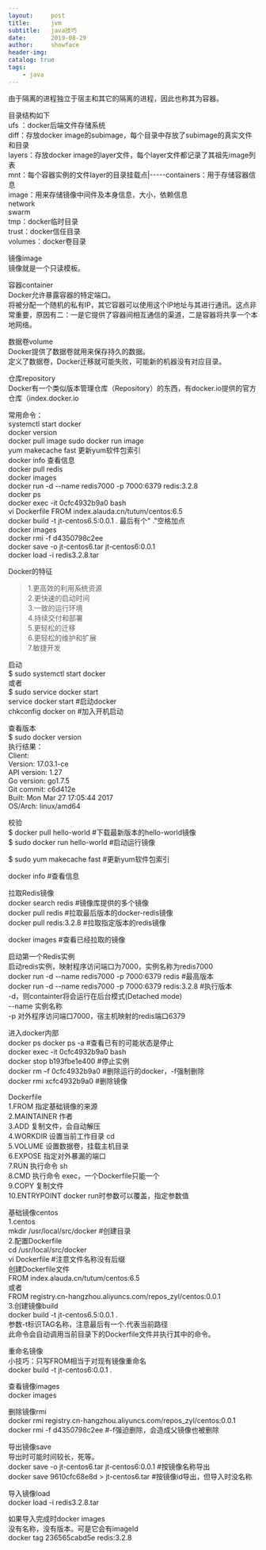 ```yaml
---
layout:     post
title:      jvm
subtitle:   java技巧
date:       2019-08-29
author:     showface
header-img: 
catalog: true
tags:
    - java
---
```


由于隔离的进程独立于宿主和其它的隔离的进程，因此也称其为容器。

目录结构如下  
ufs ：docker后端文件存储系统  
diff：存放docker image的subimage，每个目录中存放了subimage的真实文件和目录  
layers：存放docker image的layer文件，每个layer文件都记录了其祖先image列表  
mnt：每个容器实例的文件layer的目录挂载点|-----containers：用于存储容器信息  
image：用来存储镜像中间件及本身信息，大小，依赖信息  
network  
swarm  
tmp：docker临时目录  
trust：docker信任目录  
volumes：docker卷目录  

镜像image  
镜像就是一个只读模板。

容器container  
Docker允许暴露容器的特定端口。  
将被分配一个随机的私有IP，其它容器可以使用这个IP地址与其进行通讯。这点非常重要，原因有二：一是它提供了容器间相互通信的渠道，二是容器将共享一个本地网络。

数据卷volume  
Docker提供了数据卷就用来保存持久的数据。  
定义了数据卷，Docker迁移就可能失败，可能新的机器没有对应目录。

仓库repository  
Docker有一个类似版本管理仓库（Repository）的东西，有docker.io提供的官方仓库（index.docker.io

常用命令：  
systemctl start docker  
docker version  
docker pull  image   sudo docker run image  
yum makecache fast 	更新yum软件包索引  
docker info		查看信息  
docker pull redis  
docker images  
docker run -d --name redis7000 -p 7000:6379 redis:3.2.8  
docker ps  
docker exec -it 0cfc4932b9a0 bash  
vi Dockerfile   FROM index.alauda.cn/tutum/centos:6.5  
docker build -t jt-centos6.5:0.0.1 .     最后有个" ."空格加点  
docker images  
docker rmi -f d4350798c2ee  
docker save -o jt-centos6.tar jt-centos6:0.0.1  
docker load -i redis3.2.8.tar  



Docker的特征  
>1.更高效的利用系统资源  
2.更快速的启动时间  
3.一致的运行环境  
4.持续交付和部署  
5.更轻松的迁移  
6.更轻松的维护和扩展  
7.敏捷开发  


启动  
$ sudo systemctl start docker  
或者  
$ sudo service docker start  
service docker start        #启动docker  
chkconfig docker on         #加入开机启动

查看版本  
$ sudo docker version  
执行结果：  
Client:    
 Version:      17.03.1-ce  
 API version:  1.27  
 Go version:   go1.7.5  
 Git commit:   c6d412e  
 Built:        Mon Mar 27 17:05:44 2017  
 OS/Arch:      linux/amd64  

校验  
$ docker pull hello-world			#下载最新版本的hello-world镜像  
$ sudo docker run hello-world		#启动运行镜像  

$ sudo yum makecache fast 			#更新yum软件包索引

docker info					#查看信息


拉取Redis镜像  
docker search redis		#镜像库提供的多个镜像  
docker pull redis		#拉取最后版本的docker-redis镜像  
docker pull redis:3.2.8	#拉取指定版本的redis镜像

docker images				#查看已经拉取的镜像

启动第一个Redis实例  
启动redis实例，映射程序访问端口为7000，实例名称为redis7000  
docker run -d --name redis7000 -p 7000:6379 redis	  		#最高版本  
docker run -d --name redis7000 -p 7000:6379 redis:3.2.8	#执行版本  
-d，则containter将会运行在后台模式(Detached mode)  
--name 实例名称  
-p 对外程序访问端口7000，宿主机映射的redis端口6379

进入docker内部  
docker ps   docker ps -a	#查看已有的可能状态是停止  
docker exec -it 0cfc4932b9a0 bash  
docker stop b193fbe1e400	#停止实例  
docker rm –f 0cfc4932b9a0	#删除运行的docker，-f强制删除  
docker rmi  	xcfc4932b9a0	#删除镜像

Dockerfile  
1.FROM		指定基础镜像的来源  
2.MAINTAINER	作者  
3.ADD		复制文件，会自动解压  
4.WORKDIR	设置当前工作目录 cd  
5.VOLUME	设置数据卷，挂载主机目录  
6.EXPOSE		指定对外暴漏的端口  
7.RUN		执行命令 sh  
8.CMD		执行命令 exec，一个Dockerfile只能一个  
9.COPY		复制文件  
10.ENTRYPOINT	docker run时参数可以覆盖，指定参数值  


基础镜像centos  
1.centos  
mkdir /usr/local/src/docker				#创建目录  
2.配置Dockerfile  
cd /usr/local/src/docker  
vi Dockerfile								#注意文件名称没有后缀  
创建Dockerfile文件  
FROM index.alauda.cn/tutum/centos:6.5  
或者  
FROM registry.cn-hangzhou.aliyuncs.com/repos_zyl/centos:0.0.1  
3.创建镜像build  
docker build -t jt-centos6.5:0.0.1 .  
参数-t标识TAG名称，注意最后有一个.代表当前路径  
此命令会自动调用当前目录下的Dockerfile文件并执行其中的命令。

重命名镜像  
小技巧：只写FROM相当于对现有镜像重命名  
docker build -t jt-centos6:0.0.1 .

查看镜像images  
docker images

删除镜像rmi  
docker rmi registry.cn-hangzhou.aliyuncs.com/repos_zyl/centos:0.0.1  
docker rmi -f d4350798c2ee		#-f强迫删除，会造成父镜像也被删除

导出镜像save  
导出时可能时间较长，死等。  
docker save -o jt-centos6.tar jt-centos6:0.0.1		#按镜像名称导出  
docker save 9610cfc68e8d > jt-centos6.tar 			#按镜像id导出，但导入时没名称  

导入镜像load  
docker load -i redis3.2.8.tar

如果导入完成时docker images  
<none> <none>没有名称，没有版本。可是它会有imageId  
docker tag 236565cabd5e redis:3.2.8





